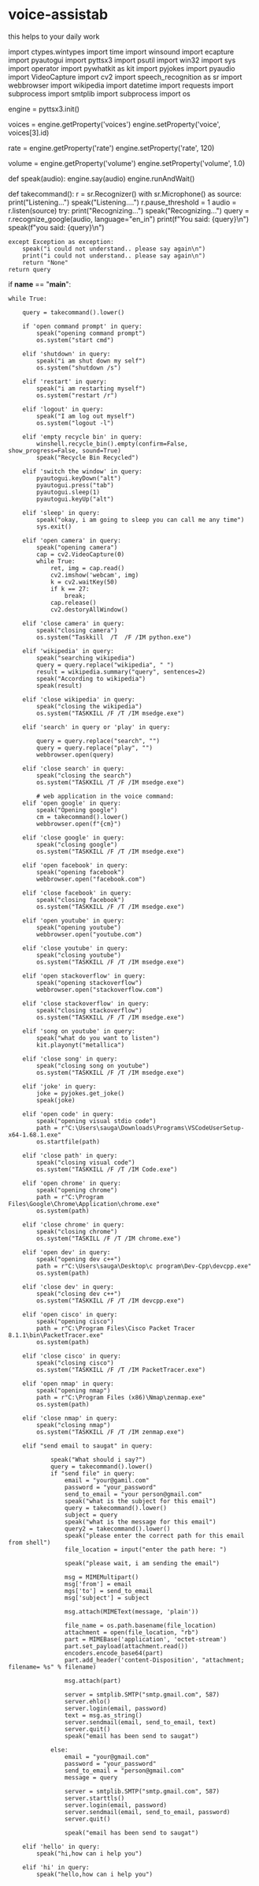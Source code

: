 # voice-assistab
this helps to your daily work 


import ctypes.wintypes
import time
import winsound
import ecapture
import pyautogui
import pyttsx3
import psutil
import win32
import sys
import operator
import pywhatkit as kit
import pyjokes
import pyaudio
import VideoCapture
import cv2
import speech_recognition as sr
import webbrowser
import wikipedia
import datetime
import requests
import subprocess
import smtplib
import subprocess
import os

engine = pyttsx3.init()

voices = engine.getProperty('voices')
engine.setProperty('voice', voices[3].id)

rate = engine.getProperty('rate')
engine.setProperty('rate', 120)

volume = engine.getProperty('volume')
engine.setProperty('volume', 1.0)


def speak(audio):
    engine.say(audio)
    engine.runAndWait()


def takecommand():
    r = sr.Recognizer()
    with sr.Microphone() as source:
        print("Listening...")
        speak("Listening....")
        r.pause_threshold = 1
        audio = r.listen(source)
    try:
        print("Recognizing...")
        speak("Recognizing...")
        query = r.recognize_google(audio, language="en_in")
        print(f"You said: {query}\n")
        speak(f"you said: {query}\n")

    except Exception as exception:
        speak("i could not understand.. please say again\n")
        print("i could not understand.. please say again\n")
        return "None"
    return query


if __name__ == "__main__":

    while True:

        query = takecommand().lower()

        if 'open command prompt' in query:
            speak("opening command prompt")
            os.system("start cmd")

        elif 'shutdown' in query:
            speak("i am shut down my self")
            os.system("shutdown /s")

        elif 'restart' in query:
            speak("i am restarting myself")
            os.system("restart /r")

        elif 'logout' in query:
            speak("I am log out myself")
            os.system("logout -l")

        elif 'empty recycle bin' in query:
            winshell.recycle_bin().empty(confirm=False, show_progress=False, sound=True)
            speak("Recycle Bin Recycled")

        elif 'switch the window' in query:
            pyautogui.keyDown("alt")
            pyautogui.press("tab")
            pyautogui.sleep(1)
            pyautogui.keyUp("alt")

        elif 'sleep' in query:
            speak("okay, i am going to sleep you can call me any time")
            sys.exit()

        elif 'open camera' in query:
            speak("opening camera")
            cap = cv2.VideoCapture(0)
            while True:
                ret, img = cap.read()
                cv2.imshow('webcam', img)
                k = cv2.waitKey(50)
                if k == 27:
                    break;
                cap.release()
                cv2.destoryAllWindow()

        elif 'close camera' in query:
            speak("closing camera")
            os.system("Taskkill  /T  /F /IM python.exe")

        elif 'wikipedia' in query:
            speak("searching wikipedia")
            query = query.replace("wikipedia", " ")
            result = wikipedia.summary("query", sentences=2)
            speak("According to wikipedia")
            speak(result)

        elif 'close wikipedia' in query:
            speak("closing the wikipedia")
            os.system("TASKKILL /F /T /IM msedge.exe")

        elif 'search' in query or 'play' in query:

            query = query.replace("search", "")
            query = query.replace("play", "")
            webbrowser.open(query)

        elif 'close search' in query:
            speak("closing the search")
            os.system("TASKKILL /T /F /IM msedge.exe")

            # web application in the voice command:
        elif 'open google' in query:
            speak("Opening google")
            cm = takecommand().lower()
            webbrowser.open(f"{cm}")

        elif 'close google' in query:
            speak("closing google")
            os.system("TASKKILL /F /T /IM msedge.exe")

        elif 'open facebook' in query:
            speak("opening facebook")
            webbrowser.open("facebook.com")

        elif 'close facebook' in query:
            speak("closing facebook")
            os.system("TASKKILL /F /T /IM msedge.exe")

        elif 'open youtube' in query:
            speak("opening youtube")
            webbrowser.open("youtube.com")

        elif 'close youtube' in query:
            speak("closing youtube")
            os.system("TASKKILL /F /T /IM msedge.exe")

        elif 'open stackoverflow' in query:
            speak("opening stackoverflow")
            webbrowser.open("stackoverflow.com")

        elif 'close stackoverflow' in query:
            speak("closing stackoverflow")
            os.system("TASKKILL /F /T /IM msedge.exe")

        elif 'song on youtube' in query:
            speak("what do you want to listen")
            kit.playonyt("metallica")

        elif 'close song' in query:
            speak("closing song on youtube")
            os.system("TASKKILL /F /T /IM msedge.exe")

        elif 'joke' in query:
            joke = pyjokes.get_joke()
            speak(joke)

        elif 'open code' in query:
            speak("opening visual stdio code")
            path = r"C:\Users\sauga\Downloads\Programs\VSCodeUserSetup-x64-1.68.1.exe"
            os.startfile(path)

        elif 'close path' in query:
            speak("closing visual code")
            os.system("TASKKILL /F /T /IM Code.exe")

        elif 'open chrome' in query:
            speak("opening chrome")
            path = r"C:\Program Files\Google\Chrome\Application\chrome.exe"
            os.system(path)

        elif 'close chrome' in query:
            speak("closing chrome")
            os.system("TASKILL /F /T /IM chrome.exe")

        elif 'open dev' in query:
            speak("opening dev c++")
            path = r"C:\Users\sauga\Desktop\c program\Dev-Cpp\devcpp.exe"
            os.system(path)

        elif 'close dev' in query:
            speak("closing dev c++")
            os.system("TASKKILL /F /T /IM devcpp.exe")

        elif 'open cisco' in query:
            speak("opening cisco")
            path = r"C:\Program Files\Cisco Packet Tracer 8.1.1\bin\PacketTracer.exe"
            os.system(path)

        elif 'close cisco' in query:
            speak("closing cisco")
            os.system("TASKKILL /F /T /IM PacketTracer.exe")

        elif 'open nmap' in query:
            speak("opening nmap")
            path = r"C:\Program Files (x86)\Nmap\zenmap.exe"
            os.system(path)

        elif 'close nmap' in query:
            speak("closing nmap")
            os.system("TASKKILL /F /T /IM zenmap.exe")

        elif "send email to saugat" in query:

                speak("What should i say?")
                query = takecommand().lower()
                if "send file" in query:
                    email = "your@gamil.com"
                    password = "your_password"
                    send_to_email = "your person@gmail.com"
                    speak("what is the subject for this email")
                    query = takecommand().lower()
                    subject = query
                    speak("what is the message for this email")
                    query2 = takecommand().lower()
                    speak("please enter the correct path for this email from shell")
                    file_location = input("enter the path here: ")

                    speak("please wait, i am sending the email")

                    msg = MIMEMultipart()
                    msg['from'] = email
                    mgs['to'] = send_to_email
                    msg['subject'] = subject

                    msg.attach(MIMEText(message, 'plain'))

                    file_name = os.path.basename(file_location)
                    attachment = open(file_location, "rb")
                    part = MIMEBase('application', 'octet-stream')
                    part.set_payload(attachment.read())
                    encoders.encode_base64(part)
                    part.add_header('content-Disposition', "attachment; filename= %s" % filename)

                    msg.attach(part)

                    server = smtplib.SMTP("smtp.gmail.com", 587)
                    server.ehlo()
                    server.login(email, password)
                    text = msg.as_string()
                    server.sendmail(email, send_to_email, text)
                    server.quit()
                    speak("email has been send to saugat")

                else:
                    email = "your@gmail.com"
                    password = "your_password"
                    send_to_email = "person@gmail.com"
                    message = query

                    server = smtplib.SMTP("smtp.gmail.com", 587)
                    server.starttls()
                    server.login(email, password)
                    server.sendmail(email, send_to_email, password)
                    server.quit()

                    speak("email has been send to saugat")

        elif 'hello' in query:
            speak("hi,how can i help you")

        elif 'hi' in query:
            speak("hello,how can i help you")






               


















